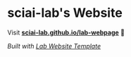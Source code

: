 
# sciai-lab's Website

Visit **[sciai-lab.github.io/lab-webpage](https://sciai-lab.github.io/lab-webpage)** 🚀

_Built with [Lab Website Template](https://greene-lab.gitbook.io/lab-website-template-docs)_

